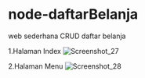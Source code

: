 # node-daftarBelanja
web sederhana CRUD daftar belanja

1.Halaman Index
![Screenshot_27](https://user-images.githubusercontent.com/50318300/216223820-71fd0acf-0ce1-4ab5-972c-5a1da1c8a5d3.jpg)

2.Halaman Menu
![Screenshot_28](https://user-images.githubusercontent.com/50318300/216223845-c56e6fcd-2718-4128-9cba-26f055eace2f.jpg)
